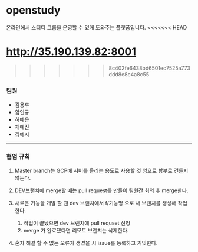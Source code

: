 
# openstudy
온라인에서 스터디 그룹을 운영할 수 있게 도와주는 플랫폼입니다.
<<<<<<< HEAD

http://35.190.139.82:8001
=======
>>>>>>> 8c402fe6438bd6501ec7525a773ddd8e8c4a8c55
### 팀원
  - 김용후
  - 함인규
  - 허예은
  - 채예진
  - 김예지

* * *

### 협업 규칙
1. Master branch는 GCP에 서버를 올리는 용도로 사용할 것 임으로 함부로 건들지 않는다. 

2. DEV브랜치에 merge할 때는 pull request를 만들어 팀원간 회의 후 merge한다.

3. 새로운 기능을 개발 할 땐 dev 브랜치에서 f/기능명 으로 새 브랜치를 생성해 작업한다.
    1. 작업이 끝났으면 dev 브랜치에 pull requset 신청
    2. merge 가 완료됐다면 리모트 브랜치는 삭제한다.

4. 혼자 해결 할 수 없는 오류가 생겼을 시 issue를 등록하고 커밋한다.
